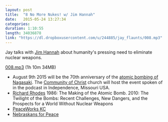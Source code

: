 ```yaml
---
layout: post
title:  "8 No More Nukes! w/ Jim Hannah"
date:   2015-05-24 13:27:34
categories: 
duration: 1:10:55
length: 34036878
link: "https://dl.dropboxusercontent.com/u/244885/jay_flaunts/008.mp3"
---
```


Jay talks with [Jim Hannah](https://www.facebook.com/jim.hannah.988) about humanity's pressing need to eliminate nuclear weapons.

<a href="{{site.dropbox_url}}/008.mp3" target="_blank">008.mp3</a> (1h 10m 34MB) 

* August 9th 2015 will be the 70th anniversary of the 
[atomic bombing of Nagasaki](http://en.wikipedia.org/wiki/Atomic_bombings_of_Hiroshima_and_Nagasaki). The [Community of Christ](http://cofchrist.org) church will host the event spoken of in the podcast
in Independence, Missouri USA.
* [Richard Rhodes](http://en.wikipedia.org/wiki/Richard_Rhodes)
1986: The Making of the Atomic Bomb. 
2010: The Twilight of the Bombs: Recent Challenges, New Dangers, and the Prospects for a World Without Nuclear Weapons
* [PeaceWorks KC](http://www.peaceworkskc.org)
* [Nebraskans for Peace](http://nebraskansforpeace.org/)

